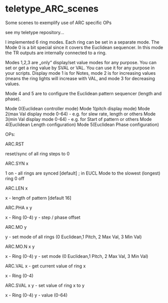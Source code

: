 # teletype_ARC_scenes
Some scenes to exemplify use of ARC specific OPs 

see my teletype repository...


I implemented 6 ring modes.
Each ring can be set in a separate mode.
The Mode 0 is a bit special since it covers the Euclidean sequencer.
In this mode the TR outputs are internally connected to a ring.

Modes 1,2,3 are „only“ display/set value modes for any purpose.
You can set or get a ring value by SVAL or VAL. You can use it for any purpose in your scripts.
Display mode 1 is for Notes, mode 2 is for increasing values (means the ring lights will increase with VAL, and mode 3 for decreasing values.

Mode 4 and 5 are to configure the Euclidean pattern sequencer (length and phase).

Mode 0(Euclidean controller mode)
Mode 1(pitch display mode)
Mode 2(max Val display mode 0-64) - e.g. for slew rate, length or others
Mode 3(min Val display mode 0-64) - e.g. for Start of pattern or others
Mode 4(Euclidean Length configuration)
Mode 5(Euclidean Phase configuration)

OPs:

ARC.RST

reset/sync of all ring steps to 0

ARC.SYN x

1 on - all rings are synced [default] ; in EUCL Mode to the slowest (longest) ring
0 off

ARC.LEN x

x - length of pattern [default 16]

ARC.PHA x y

x - Ring (0-4)
y - step / phase offset

ARC.MO y

y - set mode of all rings (0 Euclidean,1 Pitch, 2 Max Val, 3 Min Val)

ARC.MO.N x y

x - Ring (0-4)
y - set mode (0 Euclidean,1 Pitch, 2 Max Val, 3 Min Val)

ARC.VAL x - get current value of ring x

x - Ring (0-4)

ARC.SVAL x y - set value of ring x to y

x - Ring (0-4)
y - value (0-64)
